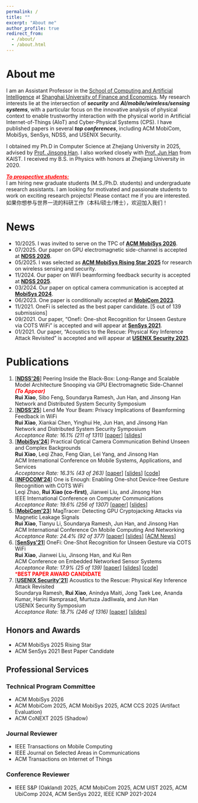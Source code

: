 ```yaml
---
permalink: /
title: ""
excerpt: "About me"
author_profile: true
redirect_from: 
  - /about/
  - /about.html
---
```


# About me

I am an Assistant Professor in the [School of Computing and Artificial Intelligence](https://scai.sufe.edu.cn/) at [Shanghai University of Finance and Economics](https://english.sufe.edu.cn/). 
My research interests lie at the intersection of ***security*** and ***AI/mobile/wireless/sensing systems***, with a particular focus on the innovative analysis of physical context to enable trustworthy interaction with the physical world in Artificial Internet-of-Things (AIoT) and Cyber-Physical Systems (CPS).
I have published papers in several ***top conferences***, including ACM MobiCom, MobiSys, SenSys, NDSS, and USENIX Security. 

I obtained my Ph.D in Computer Science at Zhejiang University in 2025, advised by [Prof. Jinsong Han](https://person.zju.edu.cn/en/hanjinsong). I also worked closely with [Prof. Jun Han](http://www.junhan.org/) from KAIST. I received my B.S. in Physics with honors at Zhejiang University in 2020.

<span style="color:red; text-decoration: underline;"><strong><em>To prospective students:</em></strong></span>  
I am hiring new graduate students (M.S./Ph.D. students) and undergraduate research assistants. I am looking for motivated and passionate students to work on exciting research projects! Please contact me if you are interested.  
如果你想参与世界一流的科研工作（本科/硕士/博士），欢迎加入我们！

# News
- 10/2025. I was invited to serve on the TPC of **[ACM MobiSys 2026](https://www.sigmobile.org/mobisys/2026/)**.
- 07/2025. Our paper on GPU electromagnetic side-channel is accepted at **[NDSS 2026](https://www.ndss-symposium.org/ndss2026/)**.
- 05/2025. I was selected as **[ACM MobiSys Rising Star 2025](https://www.sigmobile.org/mobisys/2025/)** for research on wireless sensing and security.
- 11/2024. Our paper on WiFi beamforming feedback security is accepted at **[NDSS 2025](https://www.ndss-symposium.org/ndss2025/)**.
- 03/2024. Our paper on optical camera communication is accepted at **[MobiSys 2024](https://sigmobile.org/mobisys/2024/)**.
- 06/2023. One paper is conditionally accepted at **[MobiCom 2023](https://sigmobile.org/mobicom/2023/)**.
- 11/2021. OneFi is selected as the best paper candidate. [5 out of 139 submissions]
- 09/2021. Our paper, “Onefi: One-shot Recognition for Unseen Gesture via COTS WiFi” is accepted and will appear at **[SenSys 2021](https://sensys.acm.org/2021/)**.
- 01/2021. Our paper, “Acoustics to the Rescue: Physical Key Inference Attack Revisited” is accepted and will appear at **[USENIX Security 2021](https://www.usenix.org/conference/usenixsecurity21)**.

# Publications
1. [**[NDSS'26](https://www.ndss-symposium.org/ndss2026/)**] Peering Inside the Black-Box: Long-Range and Scalable Model Architecture Snooping via GPU Electromagnetic Side-Channel <span style="color:red"><strong><em>(To Appear)</em></strong></span>  
   **Rui Xiao**, Sibo Feng, Soundarya Ramesh, Jun Han, and Jinsong Han  
   Network and Distributed System Security Symposium  
1. [**[NDSS'25](https://www.ndss-symposium.org/ndss2025/)**] Lend Me Your Beam: Privacy Implications of Beamforming Feedback in WiFi  
   **Rui Xiao**, Xiankai Chen, Yinghui He, Jun Han, and Jinsong Han  
   Network and Distributed System Security Symposium  
   *Acceptance Rate: 16.1% (211 of 1311)* [[paper](https://ruixiao24.github.io/files/leakybeam-ndss25.pdf)] [[slides](https://ruixiao24.github.io/files/leakybeam-ndss-slides.pdf)]
1. [**[MobiSys'24](https://sigmobile.org/mobisys/2024/)**] Practical Optical Camera Communication Behind Unseen and Complex Backgrounds  
    **Rui Xiao**, Leqi Zhao, Feng Qian, Lei Yang, and Jinsong Han  
    ACM International Conference on Mobile Systems, Applications, and Services  
    *Acceptance Rate: 16.3% (43 of 263)* [[paper](https://ruixiao24.github.io/files/winklink-mobisys24.pdf)] [[slides](https://ruixiao24.github.io/files/winklink-mobisys-final.pdf)] [[code](https://github.com/ruixiao24/winklink-mobisys2024)]  
1. [**[INFOCOM'24](https://infocom2024.ieee-infocom.org/)**] One is Enough: Enabling One-shot Device-free Gesture Recognition with COTS WiFi  
    Leqi Zhao, **Rui Xiao (co-first)**, Jianwei Liu, and Jinsong Han  
    IEEE International Conference on Computer Communications  
    *Acceptance Rate: 19.6% (256 of 1307)* [[paper](https://ruixiao24.github.io/files/onesense-infocom24.pdf)] [[slides](https://ruixiao24.github.io/files/OneSense.pdf)]  
1. [**[MobiCom'23](https://sigmobile.org/mobicom/2023/)**] MagTracer: Detecting GPU Cryptojacking Attacks via Magnetic Leakage Signals  
    **Rui Xiao**, Tianyu Li, Soundarya Ramesh, Jun Han, and Jinsong Han  
    ACM International Conference On Mobile Computing And Networking  
    *Acceptance Rate: 24.4% (92 of 377)* [[paper](https://ruixiao24.github.io/files/magtracer-mobicom23.pdf)] [[slides](https://ruixiao24.github.io/files/MagTracer-mobicom23.pptx)] [[ACM News](https://cacm.acm.org/news/magnetic-sensors-pinpoint-gpu-cryptojacking-attacks)]  
1. [**[SenSys'21](https://sensys.acm.org/2021/)**] OneFi: One-Shot Recognition for Unseen Gesture via COTS WiFi  
    **Rui Xiao**, Jianwei Liu, Jinsong Han, and Kui Ren  
    ACM Conference on Embedded Networked Sensor Systems  
    *Acceptance Rate: 17.9% (25 of 139)* [[paper](https://ruixiao24.github.io/files/rui_onefi.pdf)] [[slides](https://ruixiao24.github.io/files/onefi-sensys21.pptx)] [[code](https://github.com/ruixiao24/onefi)]  
    <span style="color:red"> ***BEST PAPER AWARD CANDIDATE**</span>  
1. [**[USENIX Security'21](https://www.usenix.org/conference/usenixsecurity21)**] Acoustics to the Rescue: Physical Key Inference Attack Revisited  
    Soundarya Ramesh, **Rui Xiao**, Anindya Maiti, Jong Taek Lee, Ananda Kumar, Harini Ramprasad, Murtuza Jadliwala, and Jun Han  
    USENIX Security Symposium  
    *Acceptance Rate: 18.7% (246 of 1316)* [[paper](https://www.usenix.org/system/files/sec21fall-ramesh.pdf)] [[slides](https://www.usenix.org/system/files/sec21_slides_ramesh.pdf)] 

## Honors and Awards
- ACM MobiSys 2025 Rising Star
- ACM SenSys 2021 Best Paper Candidate

## Professional Services
### Technical Program Committee 
- ACM MobiSys 2026
- ACM MobiCom 2025, ACM MobiSys 2025, ACM CCS 2025 (Artifact Evaluation)
- ACM CoNEXT 2025 (Shadow)

### Journal Reviewer  
- IEEE Transactions on Mobile Computing  
- IEEE Journal on Selected Areas in Communications  
- ACM Transactions on Internet of Things  
 
### Conference Reviewer
- IEEE S&P (Oakland) 2025, ACM MobiCom 2025, ACM UIST 2025, ACM UbiComp 2024, ACM SenSys 2022, IEEE ICNP 2021-2024
